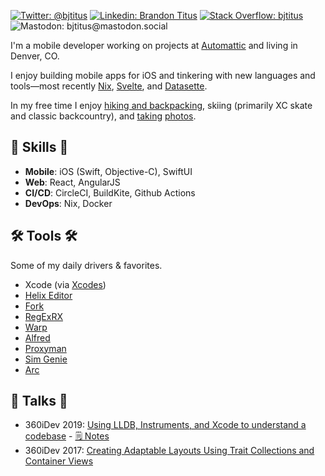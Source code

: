 [![Twitter: @bjtitus](https://img.shields.io/twitter/follow/bjtitus?style=social)](https://twitter.com/bjtitus)
[![Linkedin: Brandon Titus](https://img.shields.io/badge/-Brandon%20Titus-blue?&logo=Linkedin&logoColor=white)](https://www.linkedin.com/in/bjtitus/)
[![Stack Overflow: bjtitus](https://img.shields.io/badge/-Stack%20Overflow-222222?logo=stack-overflow&link=https://stackoverflow.com/users/72319/bjtitus)](https://stackoverflow.com/users/72319/bjtitus)
![Mastodon: bjtitus@mastodon.social](https://img.shields.io/mastodon/follow/000196573?domain=https%3A%2F%2Fmastodon.social&style=social)

I'm a mobile developer working on projects at [Automattic](https://automattic.com) and living in Denver, CO.

I enjoy building mobile apps for iOS and tinkering with new languages and tools&mdash;most recently [Nix](https://nixos.org/), [Svelte](https://svelte.dev/), and [Datasette](https://datasette.io/).

In my free time I enjoy [hiking and backpacking](https://naturalatlas.com/@bjtitus), skiing (primarily XC skate and classic backcountry), and [taking](https://www.instagram.com/bjtitus/) [photos](https://glass.photo/bjtitus).

##  🎉 Skills 🎉

- **Mobile**: iOS (Swift, Objective-C), SwiftUI
- **Web**: React, AngularJS
- **CI/CD**: CircleCI, BuildKite, Github Actions
- **DevOps**: Nix, Docker

## 🛠️ Tools 🛠️

Some of my daily drivers & favorites.

- Xcode (via [Xcodes](https://github.com/RobotsAndPencils/XcodesApp))
- [Helix Editor](https://helix-editor.com/)
- [Fork](https://git-fork.com/)
- [RegExRX](https://apps.apple.com/us/app/regexrx/id498370702?mt=12)
- [Warp](https://www.warp.dev/)
- [Alfred](https://www.alfredapp.com/)
- [Proxyman](https://proxyman.io/)
- [Sim Genie](https://simgenie.app/)
- [Arc](https://arc.net/)

## 💬 Talks 💬

- 360iDev 2019: [Using LLDB, Instruments, and Xcode to understand a codebase](https://vimeo.com/365600505?embedded=true&source=video_title&owner=18175981) - [🗒️ Notes](http://titus.io/360/)
- 360iDev 2017: [Creating Adaptable Layouts Using Trait Collections and Container Views](https://vimeopro.com/360conferences/360idev-2017-public-session-recordings/video/232756016)
